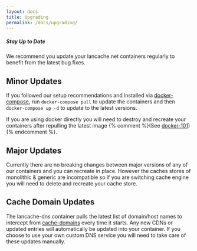 ```yaml
---
layout: docs
title: Upgrading
permalink: /docs/upgrading/
---
```


<div class="note">
  <h5>Stay Up to Date</h5>
  <p>We recommend you update your lancache.net containers regularly to benefit from
  the latest bug fixes.
  </p>
</div>

## Minor Updates

If you followed our setup recommendations and installed via [docker-compose](/docs/installation/docker-compose), run `docker-compose pull` to update the containers and then `docker-compose up -d` to update to the latest versions.

If you are using docker directly you will need to destroy and recreate your containers after repulling the latest image {% comment %}(See [docker-101](/docs/docker-101)) {% endcomment %}.

## Major Updates

Currently there are no breaking changes between major versions of any of our containers and you can recreate in place. However the caches stores of monolithic & generic are incompatible so if you are switching cache engine you will need to delete and recreate your cache store.

## Cache Domain Updates

The lancache-dns container pulls the latest list of domain/host names to intercept from [cache-domains](https://github.com/uklans/cache-domains) every time it starts. Any new CDNs or updated entries will automatically be updated into your container.  If you choose to use your own custom DNS service you will need to take care of these updates manually.